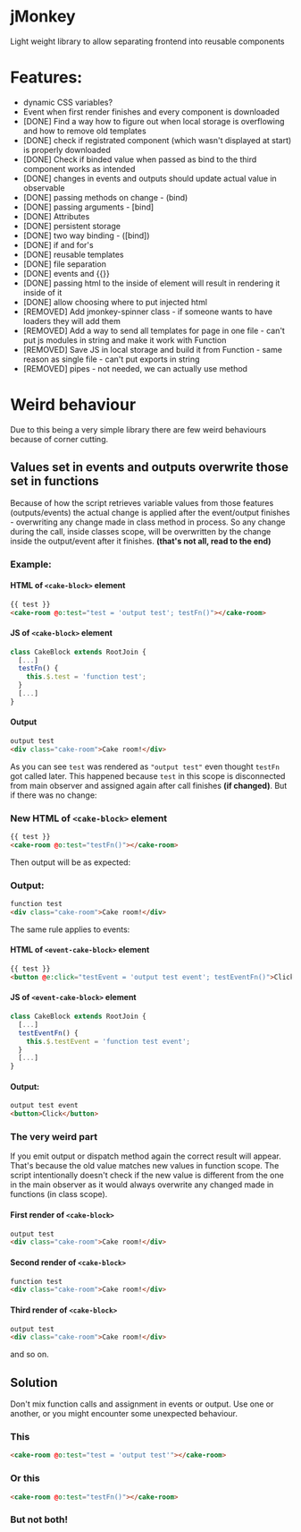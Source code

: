 # jMonkey
Light weight library to allow separating frontend into reusable components

# Features:
- dynamic CSS variables?
- Event when first render finishes and every component is downloaded
- [DONE] Find a way how to figure out when local storage is overflowing and how to remove old templates
- [DONE] check if registrated component (which wasn't displayed at start) is properly downloaded
- [DONE] Check if binded value when passed as bind to the third component works as intended
- [DONE] changes in events and outputs should update actual value in observable
- [DONE] passing methods on change - (bind)
- [DONE] passing arguments - [bind]
- [DONE] Attributes
- [DONE] persistent storage
- [DONE] two way binding - ([bind])
- [DONE] if and for's
- [DONE] reusable templates
- [DONE] file separation
- [DONE] events and {{}}
- [DONE] passing html to the inside of element will result in rendering it inside of it
- [DONE] allow choosing where to put injected html
- [REMOVED] Add jmonkey-spinner class - if someone wants to have loaders they will add them
- [REMOVED] Add a way to send all templates for page in one file - can't put js modules in string and make it work with Function
- [REMOVED] Save JS in local storage and build it from Function - same reason as single file - can't put exports in string
- [REMOVED] pipes - not needed, we can actually use method

# Weird behaviour

Due to this being a very simple library there are few weird behaviours because of corner cutting.

## Values set in events and outputs overwrite those set in functions
Because of how the script retrieves variable values from those features (outputs/events) the actual change is applied after the event/output finishes - overwriting any change made in class method in process.
So any change during the call, inside classes scope, will be overwritten by the change inside the output/event after it finishes. **(that's not all, read to the end)**

### Example:

#### HTML of `<cake-block>` element
```html
{{ test }}
<cake-room @o:test="test = 'output test'; testFn()"></cake-room>
```

#### JS of `<cake-block>` element
```js
class CakeBlock extends RootJoin {
  [...]
  testFn() {
    this.$.test = 'function test';
  }
  [...]
}
```
#### Output
```html
output test
<div class="cake-room">Cake room!</div>
```

As you can see `test` was rendered as `"output test"` even thought `testFn` got called later. This happened because `test` in this scope is disconnected from main observer and assigned again after call finishes **(if changed)**. But if there was no change:

### New HTML of `<cake-block>` element
```html
{{ test }}
<cake-room @o:test="testFn()"></cake-room>
```
Then output will be as expected:

### Output:
```html
function test
<div class="cake-room">Cake room!</div>
```

The same rule applies to events:

#### HTML of `<event-cake-block>` element
```html
{{ test }}
<button @e:click="testEvent = 'output test event'; testEventFn()">Click</button>
```

#### JS of `<event-cake-block>` element
```js
class CakeBlock extends RootJoin {
  [...]
  testEventFn() {
    this.$.testEvent = 'function test event';
  }
  [...]
}
```

#### Output:
```html
output test event
<button>Click</button>
```

### The very weird part
If you emit output or dispatch method again the correct result will appear. That's because the old value matches new values in function scope. The script intentionally doesn't check if the new value is different from the one in the main observer as it would always overwrite any changed made in functions (in class scope).

#### First render of `<cake-block>`
```html
output test
<div class="cake-room">Cake room!</div>
```

#### Second render of `<cake-block>`
```html
function test
<div class="cake-room">Cake room!</div>
```

#### Third render of `<cake-block>`
```html
output test
<div class="cake-room">Cake room!</div>
```

and so on.

## Solution
Don't mix function calls and assignment in events or output. Use one or another, or you might encounter some unexpected behaviour.
### This

```html
<cake-room @o:test="test = 'output test'"></cake-room>
```

### Or this

```html
<cake-room @o:test="testFn()"></cake-room>
```

### But not both!
